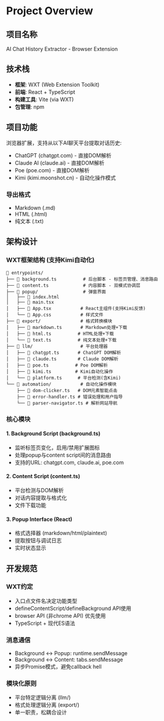 # Project Overview

## 项目名称
AI Chat History Extractor - Browser Extension

## 技术栈
- **框架**: WXT (Web Extension Toolkit)
- **前端**: React + TypeScript
- **构建工具**: Vite (via WXT)
- **包管理**: npm

## 项目功能
浏览器扩展，支持从以下AI聊天平台提取对话历史:
- ChatGPT (chatgpt.com) - 直接DOM解析
- Claude AI (claude.ai) - 直接DOM解析
- Poe (poe.com) - 直接DOM解析
- Kimi (kimi.moonshot.cn) - 自动化操作模式

### 导出格式
- Markdown (.md)
- HTML (.html)
- 纯文本 (.txt)

## 架构设计

### WXT框架结构 (支持Kimi自动化)
```
📂 entrypoints/
├── 📄 background.ts          # 后台脚本 - 标签页管理、消息路由
├── 📄 content.ts             # 内容脚本 - 双模式协调层
├── 📂 popup/                 # 弹窗界面
│   ├── 📄 index.html
│   ├── 📄 main.tsx
│   ├── 📄 App.tsx           # React主组件(支持Kimi反馈)
│   └── 📄 App.css           # 样式文件
├── 📂 export/               # 格式转换模块 
│   ├── 📄 markdown.ts       # Markdown处理+下载
│   ├── 📄 html.ts          # HTML处理+下载
│   └── 📄 text.ts          # 纯文本处理+下载
├── 📂 llm/                  # 平台处理器
│   ├── 📄 chatgpt.ts       # ChatGPT DOM解析
│   ├── 📄 claude.ts        # Claude DOM解析
│   ├── 📄 poe.ts          # Poe DOM解析
│   ├── 📄 kimi.ts         # Kimi自动化操作
│   └── 📄 platform.ts      # 平台检测(含Kimi)
└── 📂 automation/           # 自动化操作模块
    ├── 📄 dom-clicker.ts   # DOM元素智能点击
    ├── 📄 error-handler.ts # 错误处理和用户指导
    └── 📄 parser-navigator.ts # 解析网站导航
```

### 核心模块

#### 1. Background Script (background.ts)
- 监听标签页变化，启用/禁用扩展图标
- 处理popup与content script间的消息路由
- 支持的URL: chatgpt.com, claude.ai, poe.com

#### 2. Content Script (content.ts)
- 平台检测与DOM解析
- 对话内容提取与格式化
- 文件下载功能

#### 3. Popup Interface (React)
- 格式选择器 (markdown/html/plaintext)
- 提取按钮与调试日志
- 实时状态显示

## 开发规范

### WXT约定
- 入口点文件名决定功能类型
- defineContentScript/defineBackground API使用
- browser API (非chrome API) 优先使用
- TypeScript + 现代ES语法

### 消息通信
- Background ↔ Popup: runtime.sendMessage
- Background ↔ Content: tabs.sendMessage  
- 异步Promise模式，避免callback hell

### 模块化原则
- 平台特定逻辑分离 (llm/)
- 格式处理逻辑分离 (export/)
- 单一职责，松耦合设计
